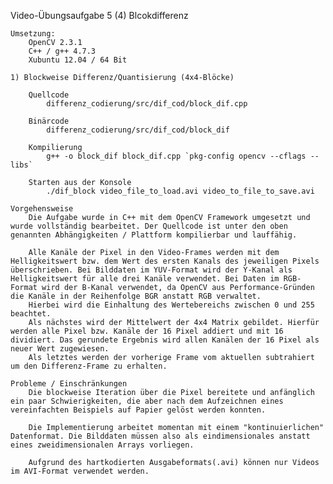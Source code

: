 
Video-Übungsaufgabe 5 (4) Blcokdifferenz
	
	Umsetzung:
		OpenCV 2.3.1
		C++ / g++ 4.7.3
		Xubuntu 12.04 / 64 Bit

	1) Blockweise Differenz/Quantisierung (4x4-Blöcke)

		Quellcode
			differenz_codierung/src/dif_cod/block_dif.cpp

		Binärcode
			differenz_codierung/src/dif_cod/block_dif

		Kompilierung	
			g++ -o block_dif block_dif.cpp `pkg-config opencv --cflags --libs`

		Starten aus der Konsole
			./dif_block video_file_to_load.avi video_to_file_to_save.avi

	Vorgehensweise
		Die Aufgabe wurde in C++ mit dem OpenCV Framework umgesetzt und wurde vollständig bearbeitet. Der Quellcode ist unter den oben genannten Abhängigkeiten / Plattform kompilierbar und lauffähig.

		Alle Kanäle der Pixel in den Video-Frames werden mit dem Helligkeitswert bzw. dem Wert des ersten Kanals des jeweiligen Pixels überschrieben. Bei Bilddaten im YUV-Format wird der Y-Kanal als Helligkeitswert für alle drei Kanäle verwendet. Bei Daten im RGB-Format wird der B-Kanal verwendet, da OpenCV aus Performance-Gründen die Kanäle in der Reihenfolge BGR anstatt RGB verwaltet.
		Hierbei wird die Einhaltung des Wertebereichs zwischen 0 und 255 beachtet. 
		Als nächstes wird der Mittelwert der 4x4 Matrix gebildet. Hierfür werden alle Pixel bzw. Kanäle der 16 Pixel addiert und mit 16 dividiert. Das gerundete Ergebnis wird allen Kanälen der 16 Pixel als neuer Wert zugewiesen. 
		Als letztes werden der vorherige Frame vom aktuellen subtrahiert um den Differenz-Frame zu erhalten.

	Probleme / Einschränkungen
		Die blockweise Iteration über die Pixel bereitete und anfänglich ein paar Schwierigkeiten, die aber nach dem Aufzeichnen eines vereinfachten Beispiels auf Papier gelöst werden konnten.

		Die Implementierung arbeitet momentan mit einem "kontinuierlichen" Datenformat. Die Bilddaten müssen also als eindimensionales anstatt eines zweidimensionalen Arrays vorliegen.
		
		Aufgrund des hartkodierten Ausgabeformats(.avi) können nur Videos im AVI-Format verwendet werden.